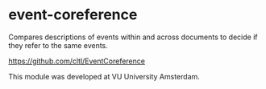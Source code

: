 event-coreference
=================

Compares descriptions of events within and across documents to decide if they refer to the same events.

https://github.com/cltl/EventCoreference

This module was developed at VU University Amsterdam.

